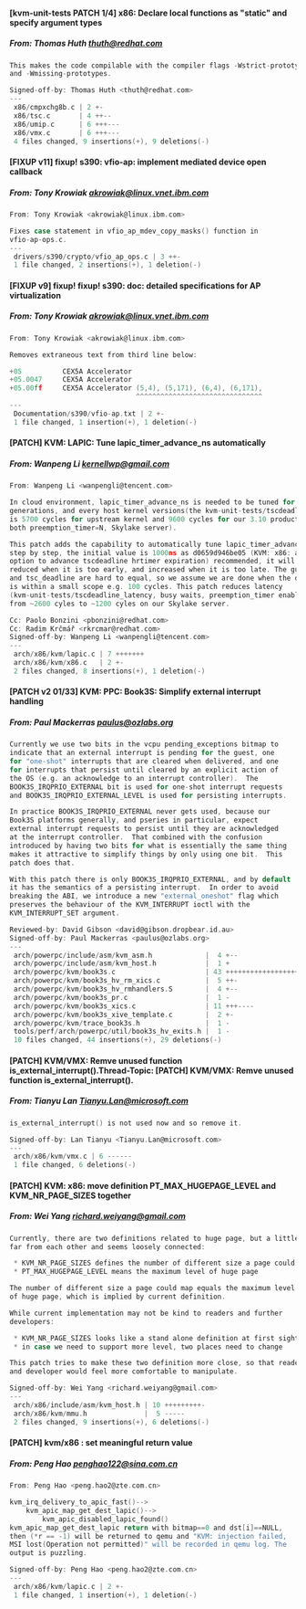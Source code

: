 #### [kvm-unit-tests PATCH 1/4] x86: Declare local functions as "static" and specify argument types
##### From: Thomas Huth <thuth@redhat.com>

```c
This makes the code compilable with the compiler flags -Wstrict-prototypes
and -Wmissing-prototypes.

Signed-off-by: Thomas Huth <thuth@redhat.com>
---
 x86/cmpxchg8b.c | 2 +-
 x86/tsc.c       | 4 ++--
 x86/umip.c      | 6 +++---
 x86/vmx.c       | 6 +++---
 4 files changed, 9 insertions(+), 9 deletions(-)

```
#### [FIXUP v11] fixup! s390: vfio-ap: implement mediated device open callback
##### From: Tony Krowiak <akrowiak@linux.vnet.ibm.com>

```c
From: Tony Krowiak <akrowiak@linux.ibm.com>

Fixes case statement in vfio_ap_mdev_copy_masks() function in
vfio-ap-ops.c.
---
 drivers/s390/crypto/vfio_ap_ops.c | 3 ++-
 1 file changed, 2 insertions(+), 1 deletion(-)

```
#### [FIXUP v9] fixup! fixup! s390: doc: detailed specifications for AP virtualization
##### From: Tony Krowiak <akrowiak@linux.vnet.ibm.com>

```c
From: Tony Krowiak <akrowiak@linux.ibm.com>

Removes extraneous text from third line below:

+05          CEX5A Accelerator
+05.0047     CEX5A Accelerator
+05.00ff     CEX5A Accelerator (5,4), (5,171), (6,4), (6,171),
                               ^^^^^^^^^^^^^^^^^^^^^^^^^^^^^^^
---
 Documentation/s390/vfio-ap.txt | 2 +-
 1 file changed, 1 insertion(+), 1 deletion(-)

```
#### [PATCH] KVM: LAPIC: Tune lapic_timer_advance_ns automatically
##### From: Wanpeng Li <kernellwp@gmail.com>

```c
From: Wanpeng Li <wanpengli@tencent.com>

In cloud environment, lapic_timer_advance_ns is needed to be tuned for every CPU 
generations, and every host kernel versions(the kvm-unit-tests/tscdeadline_latency.flat 
is 5700 cycles for upstream kernel and 9600 cycles for our 3.10 product kernel, 
both preemption_timer=N, Skylake server).

This patch adds the capability to automatically tune lapic_timer_advance_ns
step by step, the initial value is 1000ns as d0659d946be05 (KVM: x86: add 
option to advance tscdeadline hrtimer expiration) recommended, it will be 
reduced when it is too early, and increased when it is too late. The guest_tsc 
and tsc_deadline are hard to equal, so we assume we are done when the delta 
is within a small scope e.g. 100 cycles. This patch reduces latency 
(kvm-unit-tests/tscdeadline_latency, busy waits, preemption_timer enabled)
from ~2600 cyles to ~1200 cyles on our Skylake server.

Cc: Paolo Bonzini <pbonzini@redhat.com>
Cc: Radim Krčmář <rkrcmar@redhat.com>
Signed-off-by: Wanpeng Li <wanpengli@tencent.com>
---
 arch/x86/kvm/lapic.c | 7 +++++++
 arch/x86/kvm/x86.c   | 2 +-
 2 files changed, 8 insertions(+), 1 deletion(-)

```
#### [PATCH v2 01/33] KVM: PPC: Book3S: Simplify external interrupt handling
##### From: Paul Mackerras <paulus@ozlabs.org>

```c
Currently we use two bits in the vcpu pending_exceptions bitmap to
indicate that an external interrupt is pending for the guest, one
for "one-shot" interrupts that are cleared when delivered, and one
for interrupts that persist until cleared by an explicit action of
the OS (e.g. an acknowledge to an interrupt controller).  The
BOOK3S_IRQPRIO_EXTERNAL bit is used for one-shot interrupt requests
and BOOK3S_IRQPRIO_EXTERNAL_LEVEL is used for persisting interrupts.

In practice BOOK3S_IRQPRIO_EXTERNAL never gets used, because our
Book3S platforms generally, and pseries in particular, expect
external interrupt requests to persist until they are acknowledged
at the interrupt controller.  That combined with the confusion
introduced by having two bits for what is essentially the same thing
makes it attractive to simplify things by only using one bit.  This
patch does that.

With this patch there is only BOOK3S_IRQPRIO_EXTERNAL, and by default
it has the semantics of a persisting interrupt.  In order to avoid
breaking the ABI, we introduce a new "external_oneshot" flag which
preserves the behaviour of the KVM_INTERRUPT ioctl with the
KVM_INTERRUPT_SET argument.

Reviewed-by: David Gibson <david@gibson.dropbear.id.au>
Signed-off-by: Paul Mackerras <paulus@ozlabs.org>
---
 arch/powerpc/include/asm/kvm_asm.h             |  4 +--
 arch/powerpc/include/asm/kvm_host.h            |  1 +
 arch/powerpc/kvm/book3s.c                      | 43 ++++++++++++++++++++------
 arch/powerpc/kvm/book3s_hv_rm_xics.c           |  5 ++-
 arch/powerpc/kvm/book3s_hv_rmhandlers.S        |  4 +--
 arch/powerpc/kvm/book3s_pr.c                   |  1 -
 arch/powerpc/kvm/book3s_xics.c                 | 11 +++----
 arch/powerpc/kvm/book3s_xive_template.c        |  2 +-
 arch/powerpc/kvm/trace_book3s.h                |  1 -
 tools/perf/arch/powerpc/util/book3s_hv_exits.h |  1 -
 10 files changed, 44 insertions(+), 29 deletions(-)

```
#### [PATCH] KVM/VMX: Remve unused function is_external_interrupt().Thread-Topic: [PATCH] KVM/VMX: Remve unused function is_external_interrupt().
##### From: Tianyu Lan <Tianyu.Lan@microsoft.com>

```c
is_external_interrupt() is not used now and so remove it.

Signed-off-by: Lan Tianyu <Tianyu.Lan@microsoft.com>
---
 arch/x86/kvm/vmx.c | 6 ------
 1 file changed, 6 deletions(-)

```
#### [PATCH] KVM: x86: move definition PT_MAX_HUGEPAGE_LEVEL and KVM_NR_PAGE_SIZES together
##### From: Wei Yang <richard.weiyang@gmail.com>

```c
Currently, there are two definitions related to huge page, but a little bit
far from each other and seems loosely connected:

 * KVM_NR_PAGE_SIZES defines the number of different size a page could map
 * PT_MAX_HUGEPAGE_LEVEL means the maximum level of huge page

The number of different size a page could map equals the maximum level
of huge page, which is implied by current definition.

While current implementation may not be kind to readers and further
developers:

 * KVM_NR_PAGE_SIZES looks like a stand alone definition at first sight
 * in case we need to support more level, two places need to change

This patch tries to make these two definition more close, so that reader
and developer would feel more comfortable to manipulate.

Signed-off-by: Wei Yang <richard.weiyang@gmail.com>
---
 arch/x86/include/asm/kvm_host.h | 10 +++++++++-
 arch/x86/kvm/mmu.h              |  5 -----
 2 files changed, 9 insertions(+), 6 deletions(-)

```
#### [PATCH]  kvm/x86 : set meaningful return value
##### From: Peng Hao <penghao122@sina.com.cn>

```c
From: Peng Hao <peng.hao2@zte.com.cn>

kvm_irq_delivery_to_apic_fast()-->
    kvm_apic_map_get_dest_lapic()-->
        kvm_apic_disabled_lapic_found()
kvm_apic_map_get_dest_lapic return with bitmap==0 and dst[i]==NULL,
then (*r == -1) will be returned to qemu and "KVM: injection failed,
MSI lost(Operation not permitted)" will be recorded in qemu log. The
output is puzzling.

Signed-off-by: Peng Hao <peng.hao2@zte.com.cn>
---
 arch/x86/kvm/lapic.c | 2 +-
 1 file changed, 1 insertion(+), 1 deletion(-)

```
